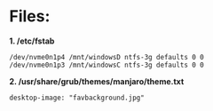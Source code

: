 # Files:

**1. /etc/fstab**
```
/dev/nvme0n1p4 /mnt/windowsD ntfs-3g defaults 0 0
/dev/nvme0n1p3 /mnt/windowsC ntfs-3g defaults 0 0
```

**2. /usr/share/grub/themes/manjaro/theme.txt**
```
desktop-image: "favbackground.jpg"
```